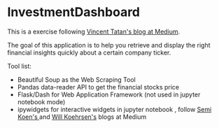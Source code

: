 # InvestmentDashboard

This is a exercise following [Vincent Tatan's blog at Medium](https://towardsdatascience.com/value-investing-dashboard-with-python-beautiful-soup-and-dash-python-43002f6a97ca).

The goal of this application is to help you retrieve and display the right financial insights quickly about a certain company ticker.

Tool list:
- Beautiful Soup as the Web Scraping Tool
- Pandas data-reader API to get the financial stocks price
- Flask/Dash for Web Application Framework (not used in jupyter notebook mode)
- ipywidgets for interactive widgets in jupyter notebook , follow [Semi Koen's ](https://towardsdatascience.com/bring-your-jupyter-notebook-to-life-with-interactive-widgets-bc12e03f0916) and [Will Koehrsen's](https://towardsdatascience.com/interactive-controls-for-jupyter-notebooks-f5c94829aee6) blogs at Medium
